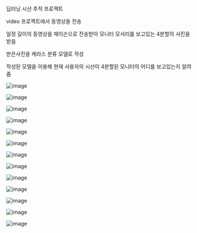 딥러닝 시선 추적 프로젝트

video 프로젝트에서 동영상을 전송

일정 길이의 동영상을 제이슨으로 전송받아 모니터 모서리를 보고있는 4분할의 사진을 받음

받은사진을 케라스 분류 모델로 작성

작성된 모델을 이용해 현재 사용자의 시선이 4분할된 모니터의 어디를 보고있는지 알려줌

![image](https://github.com/SqurareEgg/CBT/assets/148935595/811dc8cd-8b7b-4525-b3d6-254db00e79a2)

![image](https://github.com/SqurareEgg/CBT/assets/148935595/760153e1-0074-4cd5-9938-f1d95329819b)

![image](https://github.com/SqurareEgg/CBT/assets/148935595/ee27c58d-3d85-42a7-a3df-5833fff6593a)

![image](https://github.com/SqurareEgg/CBT/assets/148935595/670edac1-3abf-45b0-9a22-b826ea843a47)

![image](https://github.com/SqurareEgg/CBT/assets/148935595/7aeb2075-fb85-4a11-9bf3-7f8fd86a4454)

![image](https://github.com/SqurareEgg/CBT/assets/148935595/cecf0087-faf2-4ae5-859a-999234b3534c)

![image](https://github.com/SqurareEgg/CBT/assets/148935595/7eb6712e-0bb2-469b-9255-2819489bf6eb)

![image](https://github.com/SqurareEgg/CBT/assets/148935595/21119bda-7044-4ee5-86f9-125042dbb243)

![image](https://github.com/SqurareEgg/CBT/assets/148935595/cf0c141c-5e23-40b1-b9e3-03cafb1aec65)

![image](https://github.com/SqurareEgg/CBT/assets/148935595/1517f2b7-01c9-4090-9281-42df6c1d43ef)

![image](https://github.com/SqurareEgg/CBT/assets/148935595/575ad549-e2c7-48ba-b7f3-a28695cff9fc)

![image](https://github.com/SqurareEgg/CBT/assets/148935595/2db72da2-7dcf-4936-a18d-ebbc88684430)

![image](https://github.com/SqurareEgg/CBT/assets/148935595/6b75c74c-9cb0-4851-bf31-636a8f8580d4)

